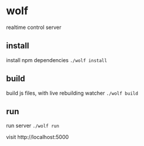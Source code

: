 # wolf
realtime control server

## install
install npm dependencies
`./wolf install`


## build
build js files, with live rebuilding watcher
`./wolf build`

## run
run server
`./wolf run`

visit http://localhost:5000
